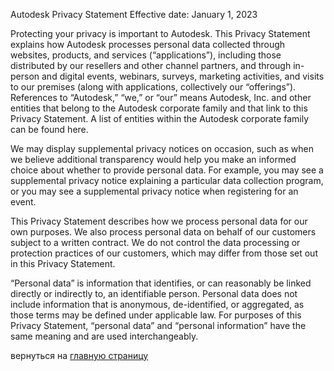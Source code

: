 Autodesk Privacy Statement
Effective date: January 1, 2023

Protecting your privacy is important to Autodesk. This Privacy Statement explains how Autodesk processes personal data collected through websites, products, and services (“applications”), including those distributed by our resellers and other channel partners, and through in-person and digital events, webinars, surveys, marketing activities, and visits to our premises (along with applications, collectively our “offerings”). References to “Autodesk,” “we,” or “our” means Autodesk, Inc. and other entities that belong to the Autodesk corporate family and that link to this Privacy Statement. A list of entities within the Autodesk corporate family can be found here.

We may display supplemental privacy notices on occasion, such as when we believe additional transparency would help you make an informed choice about whether to provide personal data. For example, you may see a supplemental privacy notice explaining a particular data collection program, or you may see a supplemental privacy notice when registering for an event.

This Privacy Statement describes how we process personal data for our own purposes. We also process personal data on behalf of our customers subject to a written contract. We do not control the data processing or protection practices of our customers, which may differ from those set out in this Privacy Statement.

“Personal data” is information that identifies, or can reasonably be linked directly or indirectly to, an identifiable person. Personal data does not include information that is anonymous, de-identified, or aggregated, as those terms may be defined under applicable law. For purposes of this Privacy Statement, “personal data” and “personal information” have the same meaning and are used interchangeably. 

вернуться на [главную страницу](./readme.md)